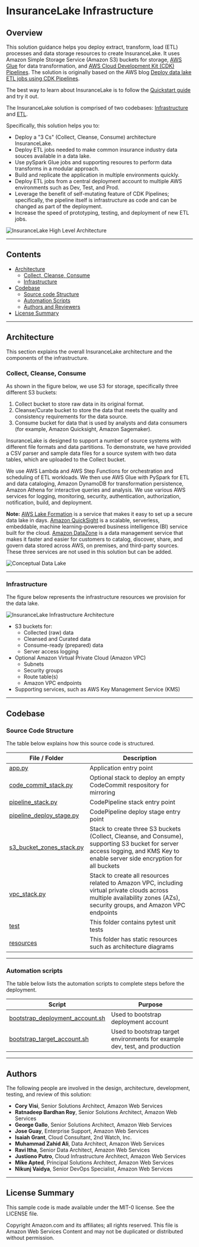 <!--
  Title: AWS InsuranceLake
  Description: Serverless modern data lake solution and reference architecture fit for the insurance industry built on AWS
  Author: cvisi@amazon.com
  -->
# InsuranceLake Infrastructure

## Overview

This solution guidance helps you deploy extract, transform, load (ETL) processes and data storage resources to create InsuranceLake. It uses Amazon Simple Storage Service (Amazon S3) buckets for storage, [AWS Glue](https://docs.aws.amazon.com/glue/) for data transformation, and [AWS Cloud Development Kit (CDK) Pipelines](https://docs.aws.amazon.com/cdk/latest/guide/cdk_pipeline.html). The solution is originally based on the AWS blog [Deploy data lake ETL jobs using CDK Pipelines](https://aws.amazon.com/blogs/devops/deploying-data-lake-etl-jobs-using-cdk-pipelines/).

The best way to learn about InsuranceLake is to follow the [Quickstart guide](https://aws-solutions-library-samples.github.io/aws-insurancelake-etl/quickstart/) and try it out.

The InsuranceLake solution is comprised of two codebases: [Infrastructure](https://github.com/aws-solutions-library-samples/aws-insurancelake-infrastructure) and [ETL](https://github.com/aws-solutions-library-samples/aws-insurancelake-etl).

Specifically, this solution helps you to:

* Deploy a "3 Cs" (Collect, Cleanse, Consume) architecture InsuranceLake.
* Deploy ETL jobs needed to make common insurance industry data souces available in a data lake.
* Use pySpark Glue jobs and supporting resoures to perform data transforms in a modular approach.
* Build and replicate the application in multiple environments quickly.
* Deploy ETL jobs from a central deployment account to multiple AWS environments such as Dev, Test, and Prod.
* Leverage the benefit of self-mutating feature of CDK Pipelines; specifically, the pipeline itself is infrastructure as code and can be changed as part of the deployment.
* Increase the speed of prototyping, testing, and deployment of new ETL jobs.

![InsuranceLake High Level Architecture](https://raw.githubusercontent.com/aws-solutions-library-samples/aws-insurancelake-infrastructure/main/resources/insurancelake-highlevel-architecture.png)

---

## Contents

* [Architecture](#architecture)
    * [Collect, Cleanse, Consume](#collect-cleanse-consume)
    * [Infrastructure](#infrastructure)
* [Codebase](#codebase)
    * [Source code Structure](#source-code-structure)
    * [Automation Scripts](#automation-scripts)
    * [Authors and Reviewers](#authors-and-reviewers)
* [License Summary](#license-summary)

---

## Architecture

This section explains the overall InsuranceLake architecture and the components of the infrastructure.

### Collect, Cleanse, Consume

As shown in the figure below, we use S3 for storage, specifically three different S3 buckets:
1. Collect bucket to store raw data in its original format.
1. Cleanse/Curate bucket to store the data that meets the quality and consistency requirements for the data source.
1. Consume bucket for data that is used by analysts and data consumers (for example, Amazon Quicksight, Amazon Sagemaker).

InsuranceLake is designed to support a number of source systems with different file formats and data partitions. To demonstrate, we have provided a CSV parser and sample data files for a source system with two data tables, which are uploaded to the Collect bucket.

We use AWS Lambda and AWS Step Functions for orchestration and scheduling of ETL workloads. We then use AWS Glue with PySpark for ETL and data cataloging, Amazon DynamoDB for transformation persistence, Amazon Athena for interactive queries and analysis. We use various AWS services for logging, monitoring, security, authentication, authorization, notification, build, and deployment.

**Note:** [AWS Lake Formation](https://aws.amazon.com/lake-formation/) is a service that makes it easy to set up a secure data lake in days. [Amazon QuickSight](https://aws.amazon.com/quicksight/) is a scalable, serverless, embeddable, machine learning-powered business intelligence (BI) service built for the cloud. [Amazon DataZone](https://aws.amazon.com/datazone/) is a data management service that makes it faster and easier for customers to catalog, discover, share, and govern data stored across AWS, on premises, and third-party sources. These three services are not used in this solution but can be added.

![Conceptual Data Lake](https://raw.githubusercontent.com/aws-solutions-library-samples/aws-insurancelake-infrastructure/main/resources/Aws-cdk-insurancelake-data_lake.png)

---

### Infrastructure

The figure below represents the infrastructure resources we provision for the data lake.

![InsuranceLake Infrastructure Architecture](https://raw.githubusercontent.com/aws-solutions-library-samples/aws-insurancelake-infrastructure/main/resources/Aws-cdk-insurancelake-infra.png)

* S3 buckets for:
    * Collected (raw) data
    * Cleansed and Curated data
    * Consume-ready (prepared) data
    * Server access logging
* Optional Amazon Virtual Private Cloud (Amazon VPC)
    * Subnets
    * Security groups
    * Route table(s)
    * Amazon VPC endpoints
* Supporting services, such as AWS Key Management Service (KMS)

---

## Codebase

### Source Code Structure

The table below explains how this source code is structured.

| File / Folder    | Description
|------------------| -------------
| [app.py](https://github.com/aws-solutions-library-samples/aws-insurancelake-infrastructure/blob/main/app.py) | Application entry point 
| [code_commit_stack.py](https://github.com/aws-solutions-library-samples/aws-insurancelake-infrastructure/blob/main/lib/code_commit_stack.py) | Optional stack to deploy an empty CodeCommit respository for mirroring
| [pipeline_stack.py](https://github.com/aws-solutions-library-samples/aws-insurancelake-infrastructure/blob/main/lib/pipeline_stack.py) | CodePipeline stack entry point
| [pipeline_deploy_stage.py](https://github.com/aws-solutions-library-samples/aws-insurancelake-infrastructure/blob/main/lib/pipeline_deploy_stage.py) | CodePipeline deploy stage entry point
| [s3_bucket_zones_stack.py](https://github.com/aws-solutions-library-samples/aws-insurancelake-infrastructure/blob/main/lib/s3_bucket_zones_stack.py) | Stack to create three S3 buckets (Collect, Cleanse, and Consume), supporting S3 bucket for server access logging, and KMS Key to enable server side encryption for all buckets
| [vpc_stack.py](https://github.com/aws-solutions-library-samples/aws-insurancelake-infrastructure/blob/main/lib/vpc_stack.py) | Stack to create all resources related to Amazon VPC, including virtual private clouds across multiple availability zones (AZs), security groups, and Amazon VPC endpoints
| [test](https://github.com/aws-solutions-library-samples/aws-insurancelake-infrastructure/blob/main/test)| This folder contains pytest unit tests
| [resources](https://github.com/aws-solutions-library-samples/aws-insurancelake-infrastructure/blob/main/resources)| This folder has static resources such as architecture diagrams

---

### Automation scripts

The table below lists the automation scripts to complete steps before the deployment.

| Script    | Purpose
|-----------| -------------
| [bootstrap_deployment_account.sh](https://github.com/aws-solutions-library-samples/aws-insurancelake-infrastructure/blob/main/lib/prerequisites/bootstrap_deployment_account.sh) | Used to bootstrap deployment account
| [bootstrap_target_account.sh](https://github.com/aws-solutions-library-samples/aws-insurancelake-infrastructure/blob/main/lib/prerequisites/bootstrap_target_account.sh) | Used to bootstrap target environments for example dev, test, and production

---

## Authors

The following people are involved in the design, architecture, development, testing, and review of this solution:

* **Cory Visi**, Senior Solutions Architect, Amazon Web Services
* **Ratnadeep Bardhan Roy**, Senior Solutions Architect, Amazon Web Services
* **George Gallo**, Senior Solutions Architect, Amazon Web Services
* **Jose Guay**, Enterprise Support, Amazon Web Services
* **Isaiah Grant**, Cloud Consultant, 2nd Watch, Inc.
* **Muhammad Zahid Ali**, Data Architect, Amazon Web Services
* **Ravi Itha**, Senior Data Architect, Amazon Web Services
* **Justiono Putro**, Cloud Infrastructure Architect, Amazon Web Services
* **Mike Apted**, Principal Solutions Architect, Amazon Web Services
* **Nikunj Vaidya**, Senior DevOps Specialist, Amazon Web Services

---

## License Summary

This sample code is made available under the MIT-0 license. See the LICENSE file.

Copyright Amazon.com and its affiliates; all rights reserved. This file is Amazon Web Services Content and may not be duplicated or distributed without permission.